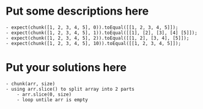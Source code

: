 
# Put some descriptions here 
    - expect(chunk([1, 2, 3, 4, 5], 0)).toEqual([[1, 2, 3, 4, 5]]);
    - expect(chunk([1, 2, 3, 4, 5], 1)).toEqual([[1], [2], [3], [4] [5]]);
    - expect(chunk([1, 2, 3, 4, 5], 2)).toEqual([[1, 2], [3, 4], [5]]);
    - expect(chunk([1, 2, 3, 4, 5], 10)).toEqual([[1, 2, 3, 4, 5]]);
# Put your solutions here
    - chunk(arr, size)
    - using arr.slice() to split array into 2 parts
        - arr.slice(0, size)
        - loop untile arr is empty
